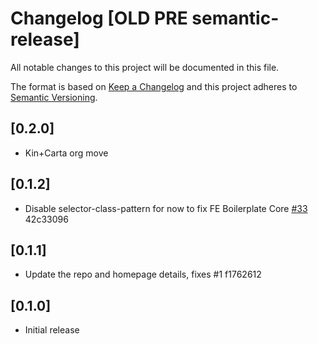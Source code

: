# Changelog [OLD PRE semantic-release]

All notable changes to this project will be documented in this file.

The format is based on [Keep a Changelog](http://keepachangelog.com/en/1.0.0/)
and this project adheres to [Semantic Versioning](http://semver.org/spec/v2.0.0.html).

## [0.2.0]

- Kin+Carta org move

## [0.1.2]

* Disable selector-class-pattern for now to fix FE Boilerplate Core [#33](https://gitlab.com/amazerealise-fe-group/fe-boilerplate/issues/33) 42c33096

## [0.1.1]

* Update the repo and homepage details, fixes #1 f1762612

## [0.1.0]

- Initial release
